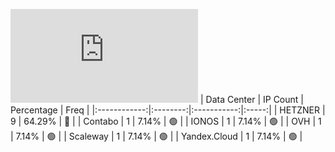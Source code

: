 ![Diagramm](https://github.com/obajay/StateSync-snapshots/blob/main/Projects/OKP4/1/README.md)
| Data Center | IP Count | Percentage | Freq |
|:------------:|:--------:|:-----------:|:-----:|
| HETZNER | 9 | 64.29% | 🔴 |
| Contabo | 1 | 7.14% | 🟢 |
| IONOS | 1 | 7.14% | 🟢 |
| OVH | 1 | 7.14% | 🟢 |
| Scaleway | 1 | 7.14% | 🟢 |
| Yandex.Cloud | 1 | 7.14% | 🟢 |